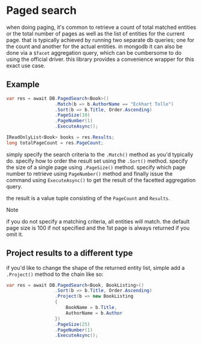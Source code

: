 # Paged search
when doing paging, it's common to retrieve a count of total matched entities or the total number of pages as well as the list of entities for the current page. that is typically achieved by running two separate db queries; one for the count and another for the actual entities. in mongodb it can also be done via a `$facet` aggregation query, which can be cumbersome to do using the official driver. this library provides a convenience wrapper for this exact use case.

## Example

```csharp
var res = await DB.PagedSearch<Book>()
                  .Match(b => b.AuthorName == "Eckhart Tolle")
                  .Sort(b => b.Title, Order.Ascending)
                  .PageSize(10)
                  .PageNumber(1)
                  .ExecuteAsync();

IReadOnlyList<Book> books = res.Results;
long totalPageCount = res.PageCount;                  
```

simply specify the search criteria to the `.Match()` method as you'd typically do. specify how to order the result set using the `.Sort()` method. specify the size of a single page using `.PageSize()` method. specify which page number to retrieve using `PageNumber()` method and finally issue the command using `ExecuteAsync()` to get the result of the facetted aggregation query.

the result is a value tuple consisting of the `PageCount` and `Results`.

> [!note] 
> if you do not specify a matching criteria, all entities will match. the default page size is 100 if not specified and the 1st page is always returned if you omit it.


## Project results to a different type
if you'd like to change the shape of the returned entity list, simple add a `.Project()` method to the chain like so:
```csharp
var res = await DB.PagedSearch<Book, BookListing>()
                  .Sort(b => b.Title, Order.Ascending)
                  .Project(b => new BookListing
                  {
                      BookName = b.Title,
                      AuthorName = b.Author
                  })
                  .PageSize(25)
                  .PageNumber(1)
                  .ExecuteAsync();
```